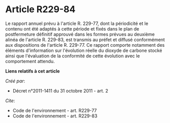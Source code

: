 # Article R229-84

Le rapport annuel prévu à l'article R. 229-77, dont la périodicité et le contenu ont été adaptés à cette période et fixés
dans le plan de postfermeture définitif approuvé dans les formes prévues au deuxième alinéa de l'article R. 229-83, est
transmis au préfet et diffusé conformément aux dispositions de l'article R. 229-77. Ce rapport comporte notamment des
éléments d'information sur l'évolution réelle du dioxyde de carbone stocké ainsi que l'évaluation de la conformité de cette
évolution avec le comportement attendu.

**Liens relatifs à cet article**

_Créé par_:

  - Décret n°2011-1411 du 31 octobre 2011 - art. 2

_Cite_:

  - Code de l'environnement - art. R229-77
  - Code de l'environnement - art. R229-83
